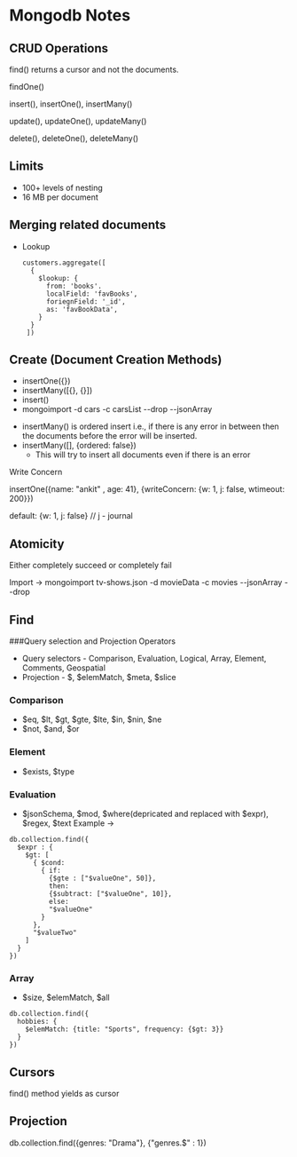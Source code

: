 # Mongodb Notes

## CRUD Operations

find() returns a cursor and not the documents.

findOne()

insert(), insertOne(), insertMany()

update(), updateOne(), updateMany()

delete(), deleteOne(), deleteMany()

## Limits

- 100+ levels of nesting
- 16 MB per document

## Merging related documents

- Lookup
  ```
  customers.aggregate([
    {
      $lookup: {
        from: 'books'.
        localField: 'favBooks',
        foriegnField: '_id',
        as: 'favBookData',
      }
    }
   ])
  ```

## Create (Document Creation Methods)

- insertOne({})
- insertMany([{}, {}])
- insert()
- mongoimport -d cars -c carsList --drop --jsonArray

* insertMany() is ordered insert i.e., if there is any error in between then the documents before the error will be inserted.
* insertMany([], {ordered: false})
  - This will try to insert all documents even if there is an error

Write Concern

insertOne({name: "ankit" , age: 41}, {writeConcern: {w: 1, j: false, wtimeout: 200}})

default: {w: 1, j: false} // j - journal

## Atomicity

Either completely succeed or completely fail

Import -> mongoimport tv-shows.json -d movieData -c movies --jsonArray --drop

## Find

###Query selection and Projection Operators

* Query selectors - Comparison, Evaluation, Logical, Array, Element, Comments, Geospatial
* Projection - $, $elemMatch, $meta, $slice

### Comparison
* $eq, $lt, $gt, $gte, $lte, $in, $nin, $ne
* $not, $and, $or

### Element
* $exists, $type

### Evaluation
* $jsonSchema, $mod, $where(depricated and replaced with $expr), $regex, $text
Example -> 
```
db.collection.find({
  $expr : {
    $gt: [
      { $cond: 
        { if: 
          {$gte : ["$valueOne", 50]},
          then:
          {$subtract: ["$valueOne", 10]},
          else:
          "$valueOne"
        }
      },
      "$valueTwo"
    ]
  }
})
```

### Array

* $size, $elemMatch, $all

```
db.collection.find({
  hobbies: {
    $elemMatch: {title: "Sports", frequency: {$gt: 3}}
  }
})
```

## Cursors

find() method yields as cursor

## Projection

db.collection.find({genres: "Drama"}, {"genres.$" : 1})


